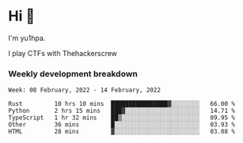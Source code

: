 # Hi 👋

I'm yu1hpa.

I play CTFs with Thehackerscrew

### Weekly development breakdown

<!--START_SECTION:waka-->
```text
Week: 08 February, 2022 - 14 February, 2022

Rust         10 hrs 10 mins  ████████████████▓░░░░░░░░   66.00 % 
Python       2 hrs 15 mins   ███▓░░░░░░░░░░░░░░░░░░░░░   14.71 % 
TypeScript   1 hr 32 mins    ██▒░░░░░░░░░░░░░░░░░░░░░░   09.95 % 
Other        36 mins         █░░░░░░░░░░░░░░░░░░░░░░░░   03.93 % 
HTML         28 mins         ▓░░░░░░░░░░░░░░░░░░░░░░░░   03.08 % 
```
<!--END_SECTION:waka-->

